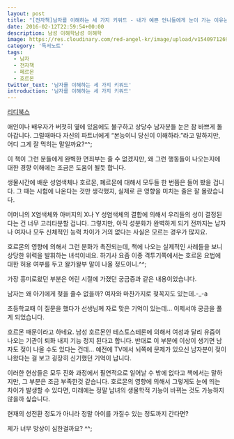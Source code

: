 ```yaml
---
layout: post
title: "[전자책]남자를 이해하는 세 가지 키워드 - 내가 예쁜 언니들에게 눈이 가는 이유는"
date: 2016-02-12T22:59:54+00:00
description: 남성 이해학남성 이해학
image: https://res.cloudinary.com/red-angel-kr/image/upload/v1540971269/blog_img/understand_man.jpg
category: '독서노트'  
tags: 
  - 남자
  - 전자책
  - 페르몬
  - 호르몬
twitter_text: '남자를 이해하는 세 가지 키워드'
introduction: '남자를 이해하는 세 가지 키워드'
---
```


[리디북스](http://ridibooks.com/pc/detail.php?category=1110&id=752000142&p_gb=1&sc=default)

애인이나 배우자가 버젓히 옆에 있음에도 불구하고 상당수 남자분들 눈은 참 바쁘게 돌아갑니다. 그럴때마다 자신의 파트너에게 &#8220;본능이니 당신이 이해하라.&#8221;라고 말하지만, 어디 그게 잘 먹히는 말일까요?^^;

이 책이 그런 분들에게 완벽한 면죄부는 줄 수 없겠지만, 왜 그런 행동들이 나오는지에 대한 경향 이해에는 조금은 도움이 될듯 합니다.

생물시간에 배운 성염색체나 호르몬, 폐르몬에 대해서 모두들 한 번쯤은 들어 봤을 겁니다. 그 때는 시험에 나온다는 것만 생각했지, 실제로 큰 영향을 미치는 줄은 잘 몰랐습니다.

어머니의 X염색체와 아버지의 X나 Y 성염색체의 결합에 의해서 우리들의 성이 결정된다는 건 너무 고리타분할 겁니다. 그렇지만, 아직 성분화가 완벽하게 되기 전까지는 남자나 여자나 모두 신체적인 능력 차이가 거의 없다는 사실은 모르는 경우가 많지요.

호르몬의 영향에 의해서 그런 분화가 촉진되는데, 책에 나오는 실제적인 사례들을 보니 상당한 위력을 발휘하는 녀석이네요. 하기사 요즘 이종 격투기쪽에서는 호르몬 요법에 대한 허용 여부를 두고 왈가왈부 말이 나올 정도이니.^^;

가장 흥미로왔던 부분은 어린 시절에 가졌던 궁금증과 같은 내용이었습니다.
  
남자는 왜 아기에게 젖을 줄수 없을까? 여자와 마찬가지로 젖꼭지도 있는데.-_-a
  
초등학교때 이 질문을 했다가 선생님께 자로 맞은 기억이 있는데&#8230; 이제서야 궁금을 풀게 되었습니다.

호르몬 때문이라고 하네요. 남성 호르몬인 테스토스테론에 의해서 여성과 달리 유즙이 나오는 기관이 퇴화 내지 기능 정지 된다고 합니다. 반대로 이 부분에 이상이 생기면 남자도 젖이 나올 수도 있다는 건데&#8230; 예전에 TV에서 뇌쪽에 문제가 있으신 남자분이 젖이 나왔다는 걸 보고 굉장히 신기했던 기억이 납니다.

이러한 현상들은 모두 진화 과정에서 필연적으로 일어날 수 밖에 없다고 책에서는 말하지만, 그 부분은 조금 부족한것 같습니다. 호르몬의 영향에 의해서 그렇게도 눈에 띄는 차이가 발생할 수 있다면, 미래에는 정말 남녀의 생물학적 기능이 바뀌는 것도 가능하지 않을까 싶습니다.

현재의 성전환 정도가 아니라 정말 아이를 가질수 있는 정도까지 간다면?
  
제가 너무 망상이 심한걸까요? ^^;